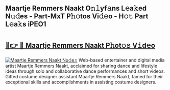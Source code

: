 ## Maartje Remmers Naakt O𝚗𝚕yf𝚊ns L𝚎a𝚔ed N𝚞𝚍es - Part-MxT P𝚑𝚘tos Vi𝚍𝚎o - H𝚘𝚝 Part L𝚎a𝚔s iPEO1

# <h2><a href="http://kf0drx.oniu.top/?m=Maartje+Remmers+Naakt">🔗👉 🔴 Maartje Remmers Naakt P𝚑ot𝚘𝚜 V𝚒d𝚎o</a></h2>

[![Maartje Remmers Naakt Nu𝚍e𝚜](https://i.imgur.com/0qMVB7G.gif)](http://kf0drx.oniu.top/?m=Maartje+Remmers+Naakt)
Web-based entertainer and digital media artist Maartje Remmers Naakt, acclaimed for sharing dance and lifestyle ideas through solo and collaborative dance performances and short videos. Gifted costume designer assistant Maartje Remmers Naakt, famed for their exceptional skills and accomplishments in assisting costume designers.  
